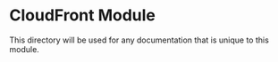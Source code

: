 # CloudFront Module

This directory will be used for any documentation that is unique to this module.
